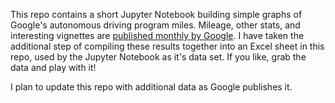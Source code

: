 This repo contains a short Jupyter Notebook building simple graphs of Google's autonomous driving program miles.  Mileage, other stats, and interesting vignettes are [published monthly by Google](https://www.google.com/selfdrivingcar/reports/).  I have taken the additional step of compiling these results together into an Excel sheet in this repo, used by the Jupyter Notebook as it's data set.  If you like, grab the data and play with it!

I plan to update this repo with additional data as Google publishes it.